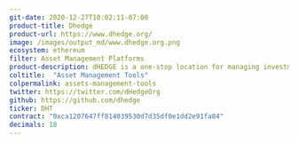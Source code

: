 ```yaml
---
git-date: 2020-12-27T10:02:11-07:00
product-title: Dhedge
product-url: https://www.dhedge.org/
image: /images/output_md/www.dhedge.org.png
ecosystem: ethereum
filter: Asset Management Platforms
product-description: ​dHEDGE is a one-stop location for managing investment activities on the Ethereum blockchain where you can put your capital to work in different strategies based on a transparent track record. [Interview with co-founder](/dhedge).
coltitle:  "Asset Management Tools"
colpermalink: assets-management-tools
twitter: https://twitter.com/dHedgeOrg
github: https://github.com/dhedge
ticker: DHT
contract: "0xca1207647ff814039530d7d35df0e1dd2e91fa84"
decimals: 18
---
```

